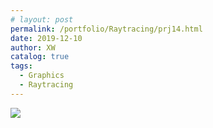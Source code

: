```yaml
---
# layout: post
permalink: /portfolio/Raytracing/prj14.html
date: 2019-12-10
author: XW
catalog: true
tags:
  - Graphics
  - Raytracing
---
```


<!-- <div>System Type: 64-bit OS, x64-based processor</div>
<div>Installed RAM: 16.0 GB(15.9 GB usable)</div>
<div>Processor: AMD Ryzen 9 3900X 12-Core Processor</div>
<div>Image resolution: 960*640</div>
<div>GI Bounce: 5</div>
<div>Sample per pixel Sample - 1024</div>
<div>Render Time: 0:12:21(24 thread using OpenMP)</div>
<div>Rendered using path tracing only</div> -->
<!-- <div>
    <img src="{{site.url}}/portfolio/Raytracing/prj14_ver1024.png" class="post-image" />
<div> -->
<script type="text/javascript" src="http://www.cemyuksel.com/scripts/fsimage.js"></script>
<img rel="fsimage" src="{{site.url}}/portfolio/Raytracing/prj14_ver1024.png"/>